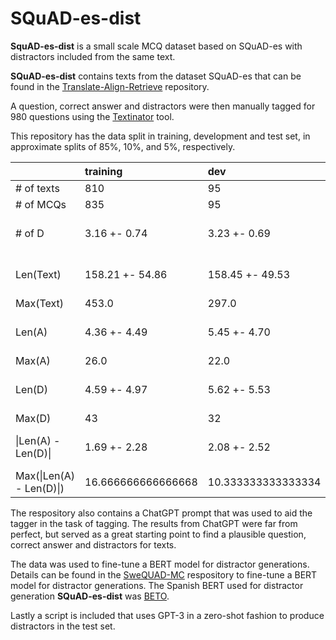 # SQuAD-es-dist
__SquAD-es-dist__ is a small scale MCQ dataset based on SQuAD-es with distractors included from the same text. 

__SQuAD-es-dist__ contains texts from the dataset SQuAD-es that can be found in the [Translate-Align-Retrieve](https://github.com/ccasimiro88/TranslateAlignRetrieve) repository.

A question, correct answer and distractors were then manually tagged for 980 questions using the [Textinator](https://github.com/dkalpakchi/Textinator) tool.

This repository has the data split in training, development and test set, in approximate splits of 85%, 10%, and 5%, respectively.

|                        | training           | dev                | test            |
|:-----------------------|:-------------------|:-------------------|:----------------|
| # of texts             | 810                | 95                 | 48              |
| # of MCQs              | 835                | 95                 | 50              |
| # of D                 | 3.16 +- 0.74       | 3.23 +- 0.69       | 3.20 +- 0.75    |
| Len(Text)              | 158.21 +- 54.86    | 158.45 +- 49.53    | 158.18 +- 60.75 |
| Max(Text)              | 453.0              | 297.0              | 449.0           |
| Len(A)                 | 4.36 +- 4.49       | 5.45 +- 4.70       | 4.76 +- 4.37    |
| Max(A)                 | 26.0               | 22.0               | 19.0            |
| Len(D)                 | 4.59 +- 4.97       | 5.62 +- 5.53       | 4.08 +- 3.46    |
| Max(D)                 | 43                 | 32                 | 17              |
| \|Len(A) - Len(D)\|      | 1.69 +- 2.28       | 2.08 +- 2.52       | 1.85 +- 2.00    |
| Max(\|Len(A) - Len(D)\|) | 16.666666666666668 | 10.333333333333334 | 8.0             |

The respository also contains a ChatGPT prompt that was used to aid the tagger in the task of tagging. The results from ChatGPT were far from perfect, but served as a great starting point to find a plausible question, correct answer and distractors for texts. 

The data was used to fine-tune a BERT model for distractor generations. Details can be found in the [SweQUAD-MC](https://github.com/dkalpakchi/SweQUAD-MC) respository to fine-tune a BERT model for distractor generations. The Spanish BERT used for distractor generation __SQuAD-es-dist__ was [BETO](https://github.com/dccuchile/beto).

Lastly a script is included that uses GPT-3 in a zero-shot fashion to produce distractors in the test set. 